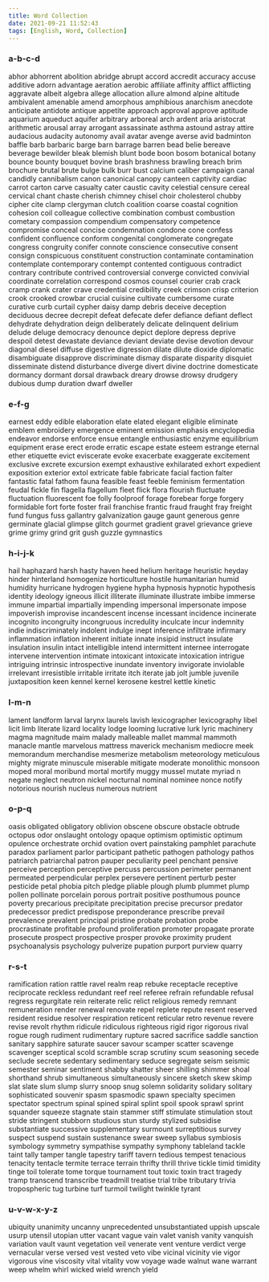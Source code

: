 ```yaml
---
title: Word Collection
date: 2021-09-21 11:52:43
tags: [English, Word, Collection]
---
```





### a-b-c-d

 abhor abhorrent abolition abridge abrupt accord accredit accuracy accuse additive adorn advantage aeration aerobic affiliate affinity afflict afflicting aggravate albeit algebra allege allocation allure almond alpine altitude ambivalent amenable amend amorphous amphibious anarchism anecdote anticipate antidote antique appetite approach approval approve aptitude aquarium aqueduct aquifer arbitrary arboreal arch ardent aria aristocrat arithmetic arousal array arrogant assassinate asthma astound astray attire audacious audacity autonomy avail avatar avenge averse avid badminton baffle barb barbaric barge barn barrage barren bead belie bereave beverage bewilder bleak blemish blunt bode boon bosom botanical botany bounce bounty bouquet bovine brash brashness brawling breach brim brochure brutal brute bulge bulk burr bust calcium caliber campaign canal candidly cannibalism canon canonical canopy canteen captivity cardiac carrot carton carve casualty cater caustic cavity celestial censure cereal cervical chant chaste cherish chimney chisel choir cholesterol chubby cipher cite clamp clergyman clutch coalition coarse coastal cognition cohesion coil colleague collective combination combust combustion cometary compassion compendium compensatory competence compromise conceal concise condemnation condone cone confess confident confluence conform congenital conglomerate congregate congress congruity conifer connote conscience consecutive consent consign conspicuous constituent construction contaminate contamination contemplate contemporary contempt contented contiguous contradict contrary contribute contrived controversial converge convicted convivial coordinate correlation correspond cosmos counsel courier crab crack cramp crank crater crave credential credibility creek crimson crisp criterion crook crooked crowbar crucial cuisine cultivate cumbersome curate curative curb curtail cypher daisy damp debris deceive deception deciduous decree decrepit defeat defecate defer defiance defiant deflect dehydrate dehydration deign deliberately delicate delinquent delirium delude deluge democracy denounce depict deplore depress deprive despoil detest devastate deviance deviant deviate devise devotion devour diagonal diesel diffuse digestive digression dilate dilute dioxide diplomatic disambiguate disapprove discriminate dismay disparate disparity disquiet disseminate distend disturbance diverge divert divine doctrine domesticate dormancy dormant dorsal drawback dreary drowse drowsy drudgery dubious dump duration dwarf dweller 

### e-f-g

 earnest eddy edible elaboration elate elated elegant eligible eliminate emblem embroidery emergence eminent emission emphasis encyclopedia endeavor endorse enforce ensue entangle enthusiastic enzyme equilibrium equipment erase erect erode erratic escape estate esteem estrange eternal ether etiquette evict eviscerate evoke exacerbate exaggerate excitement exclusive excrete excursion exempt exhaustive exhilarated exhort expedient exposition exterior extol extricate fable fabricate facial faction falter fantastic fatal fathom fauna feasible feast feeble feminism fermentation feudal fickle fin flagella flagellum fleet flick flora flourish fluctuate fluctuation fluorescent foe folly foolproof forage forebear forge forgery formidable fort forte foster frail franchise frantic fraud fraught fray freight fund fungus fuss gallantry galvanization gauge gaunt generous genre germinate glacial glimpse glitch gourmet gradient gravel grievance grieve grime grimy grind grit gush guzzle gymnastics 

### h-i-j-k

 hail haphazard harsh hasty haven heed helium heritage heuristic heyday hinder hinterland homogenize horticulture hostile humanitarian humid humidity hurricane hydrogen hygiene hypha hypnosis hypnotic hypothesis identity ideology igneous illicit illiterate illuminate illustrate imbibe immerse immune impartial impartially impending impersonal impersonate impose impoverish improvise incandescent incense incessant incidence incinerate incognito incongruity incongruous incredulity inculcate incur indemnity indie indiscriminately indolent indulge inept inference infiltrate infirmary inflammation inflation inherent initiate innate insipid instruct insulate insulation insulin intact intelligible intend intermittent internee interrogate intervene intervention intimate intoxicant intoxicate intoxication intrigue intriguing intrinsic introspective inundate inventory invigorate inviolable irrelevant irresistible irritable irritate itch iterate jab jolt jumble juvenile juxtaposition keen kennel kernel kerosene kestrel kettle kinetic 

### l-m-n

 lament landform larval larynx laurels lavish lexicographer lexicography libel licit limb literate lizard locality lodge looming lucrative lurk lyric machinery magma magnitude maim malady malleable mallet mammal mammoth manacle mantle marvelous mattress maverick mechanism mediocre meek memorandum merchandise mesmerize metabolism meteorology meticulous mighty migrate minuscule miserable mitigate moderate monolithic monsoon moped moral moribund mortal mortify muggy mussel mutate myriad n negate neglect neutron nickel nocturnal nominal nominee nonce notify notorious nourish nucleus numerous nutrient 

### o-p-q

 oasis obligated obligatory oblivion obscene obscure obstacle obtrude octopus odor onslaught ontology opaque optimism optimistic optimum opulence orchestrate orchid ovation overt painstaking pamphlet parachute paradox parliament parlor participant pathetic pathogen pathology pathos patriarch patriarchal patron pauper peculiarity peel penchant pensive perceive perception perceptive percuss percussion perimeter permanent permeated perpendicular perplex persevere pertinent perturb pester pesticide petal phobia pitch pledge pliable plough plumb plummet plump pollen pollinate porcelain porous portrait positive posthumous pounce poverty precarious precipitate precipitation precise precursor predator predecessor predict predispose preponderance prescribe prevail prevalence prevalent principal pristine probate probation probe procrastinate profitable profound proliferation promoter propagate prorate prosecute prospect prospective prosper provoke proximity prudent psychoanalysis psychology pulverize pupation purport purview quarry 

### r-s-t

 ramification ration rattle ravel realm reap rebuke receptacle receptive reciprocate reckless redundant reef reel referee refrain refundable refusal regress regurgitate rein reiterate relic relict religious remedy remnant remuneration render renewal renovate repel replete repute resent reserved resident residue resolver respiration reticent reticular retro revenue revere revise revolt rhythm ridicule ridiculous righteous rigid rigor rigorous rival rogue rough rudiment rudimentary rupture sacred sacrifice saddle sanction sanitary sapphire saturate saucer savour scamper scatter scavenge scavenger sceptical scold scramble scrap scrutiny scum seasoning secede seclude secrete sedentary sedimentary seduce segregate seism seismic semester seminar sentiment shabby shatter sheer shilling shimmer shoal shorthand shrub simultaneous simultaneously sincere sketch skew skimp slat slate slum slump slurry snoop snug solemn solidarity solidary solitary sophisticated souvenir spasm spasmodic spawn specialty specimen spectator spectrum spinal spined spiral splint spoil spook sprawl sprint squander squeeze stagnate stain stammer stiff stimulate stimulation stout stride stringent stubborn studious stun sturdy stylized subsidise substantiate successive supplementary surmount surreptitious survey suspect suspend sustain sustenance swear sweep syllabus symbiosis symbology symmetry sympathise sympathy symphony tableland tackle taint tally tamper tangle tapestry tariff tavern tedious tempest tenacious tenacity tentacle termite terrace terrain thrifty thrill thrive tickle timid timidity tinge toil tolerate tome torque tournament tout toxic toxin tract tragedy tramp transcend transcribe treadmill treatise trial tribe tributary trivia tropospheric tug turbine turf turmoil twilight twinkle tyrant 

### u-v-w-x-y-z

 ubiquity unanimity uncanny unprecedented unsubstantiated uppish upscale usurp utensil utopian utter vacant vague vain valet vanish vanity vanquish variation vault vaunt vegetation veil venerate vent venture verdict verge vernacular verse versed vest vested veto vibe vicinal vicinity vie vigor vigorous vine viscosity vital vitality vow voyage wade walnut wane warrant weep whelm whirl wicked wield wrench yield